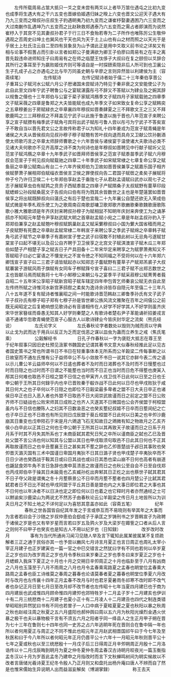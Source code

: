 <!-- { "loadSidebar": true } -->
　　左传所载周易占筮大抵只一爻之变未尝有两爻以上者毕万筮仕遇屯之比初九变也成季将生遇大有之干六五变也晋嫁伯姬遇归妹之暌上六变也晋文公迎天子遇大有乃九三变而之暌叔孙庄叔生子豹遇眀夷乃初九变而之谦崔杼娶妻遇困乃六三变而之大过南蒯作乱遇坤乃六五变而之比赵鞅救郑遇泰乃六五变而之需占者即演而为说然崔杼入于其宫不见其妻叔孙君子于行三日不食殆若専为二子所作也唯陈厉公生敬仲遇观之否周史曰坤土也巽风也干天也风为天于土上山也有山之材而照之以天光于是乎居土上杜氏注云自二至四有艮象艮为山予谓此正是用中爻取义前书论之详矣又有相与论事不假蓍占而引卦以言者如郑公子曼满欲为卿王子伯廖曰周易有之在丰之离晋先縠违命进师知庄子曰周易有之在师之临楚王忲侈子大叔曰在复之颐但以爻辞合其所行之事耳至于为嬴败姬伐齐则可等语自是一时探赜索隠非后人所可到也卫襄公生子孔成子占之亦遇屯之比与毕万同虽史朝与辛廖之言则异然皆以利建侯为主（容斋续笔）
　　
　　左传赋诗
　　
　　左传记赋诗者始于僖二十三年秦伯享晋公子重耳公子赋河水公赋六月公子厯诸国未尝赋诗乃特见于秦非衰之文安能使公子为此自此至文四年宁武子聘鲁公与之宴赋湛露彤弓不辞又不答赋以为肄业及之婉其辞以规鲁之僣也十三年郑伯与公宴于棐子家赋鸿鴈季文子赋四月子家赋载驰之四章季文子赋采薇之四章是鲁郑之大夫皆能赋也成九年季文子如宋致女复命公享之赋韩奕之五章穆姜出于房赋緑衣之卒章襄四年穆叔如晋奏肆夏之三不拜歌文王之三又不拜歌鹿鸣之三三拜穆叔之不拜盖见宁武子以此施于鲁遂以施于晋也八年范宣子来聘公享之宣子赋摽有梅季武子赋角弓宾将出武子赋彤弓鲁人尝以彤弓为宁武子不答矣宣子不敢自当以晋先君文公之言故传称君子以为知礼十四年姜戎为范宣子赋青蝇是年诸侯之大夫从晋侯叔向见叔孙穆子穆子赋匏有苦叶叔向退而具舟又卫献公饮孙蒯酒使太师歌巧言之卒章太师辞师曹歌之十六年晋侯与诸侯宴于温使诸大夫歌诗必类不见诸大夫何歌亦不见齐高厚之诗不类为何诗也是年穆叔如晋聘见中行献子赋圻父见范宣子赋鸿鴈之卒章十九年季武子如晋拜师晋侯享之范宣子赋黍苗季武子赋六月穆叔会范宣子于柯见叔向赋载驰之四章二十年季武子如宋赋常棣之七章复命公享之赋鱼丽之卒章公赋南山有台二十六年齐侯郑伯为卫故如晋晋侯兼享之赋嘉乐国子相齐侯赋蓼萧子展相郑伯赋缁衣晋侯言卫侯之罪使叔向告二君国子赋辔之柔矣子展赋将仲子兮乃许归卫侯二十七年郑伯享赵孟于垂陇七子从君赵孟请赋曰武亦以观七子之志子展赋草虫伯有赋鹑之贲贲子西赋黍苗之四章子产赋隰桑子太叔赋野有蔓草印段赋蟋蟀公孙段赋桑扈文子告叔向曰伯有将为戮其余皆数世之主也是年楚薳罢如晋晋侯享之将出赋既醉叔向曰薳氏之有后于楚也宜哉二十九年襄公自楚还欲无入荣成伯赋式微是年季札观乐使工为之歌周南召南歌邶墉卫歌郑歌齐歌豳歌秦歌魏歌唐歌陈歌小雅大雅歌颂是年齐庆封来聘叔孙穆子为赋相鼠不知眀年庆封来奔使工为之诵茅鸱亦不知昭元年楚令尹享赵武赋大眀之首章赵孟赋小宛之二章是年赵孟叔孙豹入于郑郑伯兼享之赵孟赋匏叶穆叔赋鹊巢赵孟又赋采蘩穆叔曰小国为蘩大国省穑而用之子皮赋野有死麕之卒章赵孟赋常棣二年韩宣子来聘公享之季武子赋绵之卒章韩子赋角弓武子赋节之卒章季子有嘉树宣子誉之武子曰宿敢不封植此树以无忌角弓遂赋甘棠宣子曰起不堪无以及召公自齐聘于卫卫侯享之北宫文子赋淇澳宣子赋木瓜三年郑伯如楚子产相楚子享之赋吉日子产具田备十二年宋华定来聘享之为赋蓼萧弗知又不答赋昭子曰必亡宴语之不懐宠光之不宣令徳之不知同福之不受将何以在十六年郑六卿饯宣子宣子曰二三君子请皆赋起亦以知郑志子齹赋野有蔓草子产赋郑羔裘子大叔赋褰裳子游赋风雨子旗赋有女同车子栁赋箨兮宣子喜曰二三君子赋不出郑志数世之主也皆献马焉而赋我将十七年小邾穆公来朝公与之宴季平子赋采菽穆公赋菁菁者莪自昭二十五年宋公享昭子赋新宫昭子赋车辖定四年申包胥乞师秦哀公赋无衣自此至左传终所赋之诗惟河水新宫茅鸱辔之柔矣为逸诗余诗皆存自隠元年至僖二十三年凡八十五年遂不复有赋诗者惟襄昭之间一时能歌诗晋范韩赵三卿鲁季孙氏有文子武子平子叔孙氏有穆子昭子郑有七穆子孙是皆世卿公族风流文雅聚在百年之间僖公之前既无闻昭定之后复絶响想见歌诗必有音谱相传在人好学不好学其人不好学则虽齐庆宋华世家簮绂而昏愚无知其人好学则秦楚之人有歌诗者楚右尹子革能诵祈招姜戎言语不通诸华忽歌青蝇使范宣子心服古人以歌诗肄业今皆庆封华定之流矣（熊氏经说）
　　
　　左氏论字义
　　
　　左氏春秋论字者数处以毁则为贼而资以守典以止戈为武而达于用兵以反正为乏而定伐恶之谋以皿虫为蛊而立养生之戒（焦氏笔乘）
　　
　　公榖解经书
　　
　　日孔子作春秋以一字为褒贬大抵志在尊王至于纪年叙事只因旧史杜预见汲冢书魏国史记谓其著书文意大似春秋经推此足以见古者国史策书之常也所谓书日不书日在轻重事体本无所系而公羊榖梁二传每事断之以日故窒而不通左氏惟有公子益师卒公不与小敛故不书日一说其它亦鲜今表二传之语以示儿曹公羊云益师卒何以不日逺也葬者不及时而日渇葬也不及时而不日慢塟也过时而日隠之也过时而不日谓之不能塟也当时而不日正也当时而日危不得塟也庚寅入邴其日何难也取邑不日桓之盟不日信之也甲寅齐人伐卫伐不日此何以日至之日也壬申公朝于王所其日何録乎内也辛已晋败秦于殽诈战不日此何以日尽也甲戌败狄于咸其日何大之也子卒何以不日隠之也即位不日榖梁最多卑者之盟不日大夫日卒正也诸侯日卒正也日入恶入者也外盟不日取邑不日大阅崇武故谨而日之前定之盟不日公败齐师不日疑战也公败宋师其日成败之也齐人灭遂其不日微国也公会齐侯盟于柯桓盟虽内与不日信也媵陈人之妇其不日数渝恶之也癸亥塟纪叔姬不日卒而日塟闵纪之亡也子卒日正也不日故也有所见则日戊辰盟于葵丘桓盟不日此何以日美之也辛夘沙鹿崩其日重变也戊申陨石于宋是月六鶂退飞石无知故日之鶂微有知之物故月之乙亥齐侯小白卒此以正其日之何也壬申公朝于王所其日以其再致天子故谨而日之日系于月月系于时其不月失其所系也丁未商臣弑其君髠日髠之卒所以谨商臣之弑也乙巳及晋处父盟不言公讳也何以知其与公盟以其日也甲戌取须句取邑不日此其日何也不正其再取故谨而日之也辛丑塟襄王日之甚矣其不塟之辞也乙夘晋楚战于邲日其事败也癸夘晋灭潞灭国有三术中国谨日卑国月夷狄不日其日潞子贤也甲戌楚子卒夷狄卒而不日日少进也癸酉战于鞍其日或曰日其战也或曰日其悉也梁山崩不日何也高者有崩道也鼷鼠食郊牛角不言日急辞也庚申莒溃恶之故谨而日之也秋公至自会不日至自伐郑也丙戌郑伯卒于操其日未踰竟也乙亥臧孙纥出奔邾其日正纥之出也蔡世子弑其君其不日子夺父政是谓夷之冬十月塟蔡景公不日卒而月塟不塟者也四月楚公子比弑其君弑君者日不日比不弑也甲戌同盟于平丘其日善是盟也内之大事日即位君之大事也其不日何也以年决者不以日决也定之即位何以日也着之也它释时月者亦然通经之士可以黙谕矣沙鹿梁山为两说尤不然苏子由春秋论云公羊榖梁之传日月土地皆所以为训夫日月之不知土地之不详何足以为喜怒其意盖亦如此（容斋五笔）
　　
　　纪年
　　
　　春秋之世各国皆自纪其年发之于言或叅互而不易晓则有举其年之大事而为言者若曰会于沙随之岁叔仲恵伯会郄成子于承匡之岁铸刑书之岁晋韩宣子为政聘于诸侯之岁是也又有举岁星而言若曰岁五及鹑火岁及大梁岁在娵訾之口者从后人言之则何不曰甲子也癸亥也是知古人不用以纪岁也（日知録）
　　
　　改岁改时改月
　　
　　事有为当代所通尚习闻习见随人举及言下辄知此属某彼属某不复烦疏解者三正之通于民俗亦其一也予尝以豳风七月诗言月夏正也言日周正也周礼太宰小宰正月建子也正岁建寅也一篇一官之中巳交错言之然犹曰字有不同也若何以卒岁夏正之岁也曰为改岁周正之岁也月令季秋曰来岁秦正之岁也季冬曰来岁夏正之岁也十月蟋蟀入我床下夏正之十月也十月之交朔日辛夘周正之十月也临卦至于八月有凶商之八月也玉藻至于八月不雨周之八月也月令孟春乘鸾路夏之孟春也眀堂位孟春乘大路周之孟春也臣工诗维莫之春周之暮春也论语莫春者夏之暮春也眀堂位季夏六月改时与改月也左传襄十四年正月孟春不改月与时也君牙夏暑雨冬祁寒不改时即不改气者也杂记正月日至七月日至改月却不改节者也左传昭十七年当夏四月建巳也于商为四月建辰也武成惟四月顾命惟四月建夘也郊特牲岁十二月孟子岁十二月建亥也伊训十有二月三统厯商十二月建子也夏小正十有二月凌人十二月建丑也四代之制连类错举昭昭别异然犹曰书有不同也若曽子一人口中病于夏畦夏夏之夏也秋阳以暴之秋周之秋也赵岐注周之秋夏之五六月盛阳也郝仲舆曰周以五六月为秋阳光燥烈金遇火伏暴之极干也夫以暴物极干言有不须五六月之阳者乎同一绛县人之生正月甲子朔在晋为七十三年在鲁则七十四年也同一史苏之占六年逃眀年死在晋则合在鲁中隔一年也所以者何用夏正与周正之不同不惟此也昭元年正月赵武相晋国祁午曰于今七年及至秋医和曰于今八年所以者何昭元年正月仍晋平公十六年十一月昭元年秋则晋平公十七年之夏或秋也以至三统厯殷十一月戊子后三日得周正月辛夘朔周正月殷十二月洛诰传以十二月戊辰晦到眀月为夏之仲冬夏仲冬周孟春汉古诗眀月皎夜光一篇玉衡指孟冬汉以十月为岁首此孟冬乃建申之月指改时而言下文秋蝉鸣树间为眀实候故以不改者言唐储光羲诗夏王纪冬令殷人乃正月则又和盘托出杨升庵曰唐人不辨而自了然是也惟宋儒始生异说眀人出而益滋妄解矣（博湖掌録）
　　
　　称王去天
　　
